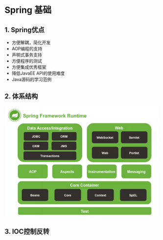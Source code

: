 # Spring 基础

## 1. Spring优点

* 方便解耦，简化开发
* AOP编程的支持
* 声明式事务支持
* 方便程序的测试
* 方便集成优秀框架
* 降低JavaEE API的使用难度
* Java源码的学习范例

## 2. 体系结构

![1598921934932](imgs\1598921934932.png)

## 3. IOC控制反转

